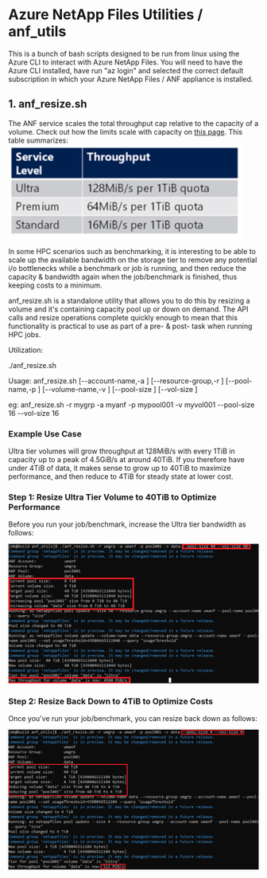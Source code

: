 # Azure NetApp Files Utilities / anf_utils

This is a bunch of bash scripts designed to be run from linux using the Azure CLI to interact with Azure NetApp Files. You will need to have the Azure CLI installed, have run "az login" and selected the correct default subscription in which your Azure NetApp Files / ANF appliance is installed. 

## 1. anf_resize.sh

The ANF service scales the total throughput cap relative to the capacity of a volume. Check out how the limits scale with capacity on <a href="https://docs.microsoft.com/en-us/azure/azure-netapp-files/azure-netapp-files-service-levels#throughput-limits">this page</a>. This table summarizes: 
<br>
<img src="tiers.PNG">
<br>

In some HPC scenarios such as benchmarking, it is interesting to be able to scale up the available bandwidth on the storage tier to remove any potential i/o bottlenecks while a benchmark or job is running, and then reduce the capacity & bandwidth again when the job/benchmark is finished, thus keeping costs to a minimum. 

anf_resize.sh is a standalone utility that allows you to do this by resizing a volume and it's containing capacity pool up or down on demand. The API calls and resize operations complete quickly enough to mean that this functionality is practical to use as part of a pre- & post- task when running HPC jobs. 

Utilization:

./anf_resize.sh

Usage: anf_resize.sh [--account-name,-a <ANF account name>]
                     [--resource-group,-r <resource group>]
                     [--pool-name,-p <capacity pool name>]
                     [--volume-name,-v <volume name>]
                     [--pool-size <pool size in TiB>]
                     [--vol-size <volume size in TiB>]

eg: anf_resize.sh -r mygrp -a myanf -p mypool001 -v myvol001 --pool-size 16 --vol-size 16

### Example Use Case
Ultra tier volumes will grow throughput at 128MiB/s with every 1TiB in capacity up to a peak of 4.5GiB/s at around 40TiB. If you therefore have under 4TiB of data, it makes sense to grow up to 40TiB to maximize performance, and then reduce to 4TiB for steady state at lower cost. 

### Step 1: Resize Ultra Tier Volume to 40TiB to Optimize Performance

Before you run your job/benchmark, increase the Ultra tier bandwidth as follows: 

<img src="anf_resize.1.PNG">

### Step 2: Resize Back Down to 4TiB to Optimize Costs

Once you've run your job/benchmark, you can resize back down as follows: 

<img src="anf_resize.2.png">

